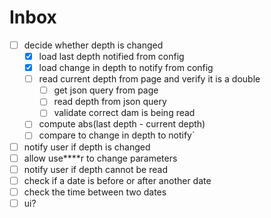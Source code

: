 # Inbox
- [ ] decide whether depth is changed
  - [x] load last depth notified from config
  - [x] load change in depth to notify from config
  - [ ] read current depth from page and verify it is a double
    - [ ] get json query from page
    - [ ] read depth from json query
    - [ ] validate correct dam is being read
  - [ ] compute abs(last depth - current depth)
  - [ ] compare to change in depth to notify`
- [ ] notify user if depth is changed
- [ ] allow use****r to change parameters
- [ ] notify user if depth cannot be read
- [ ] check if a date is before or after another date
- [ ] check the time between two dates
- [ ] ui?